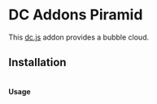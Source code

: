 # DC Addons Piramid

This [dc.js](http://dc-js.github.io/dc.js/) addon provides a bubble cloud.


## Installation
```js
```

#### Usage
```js
